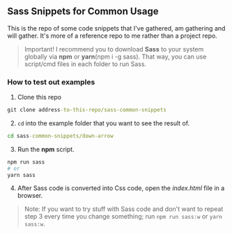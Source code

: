 ## Sass Snippets for Common Usage
This is the repo of some code snippets that I've gathered, am gathering and will gather. It's more of a reference repo to me rather than a project repo.

> Important! I recommend you to download **Sass** to your system globally via **npm** or **yarn**(npm i -g sass). That way, you can use script/cmd files in each folder to run Sass.

### How to test out examples
1. Clone this repo
```cmd
git clone address-to-this-repo/sass-common-snippets
```
2. `cd` into the example folder that you want to see the result of. 
```cmd
cd sass-common-snippets/down-arrow
```
3. Run the **npm** script.
```sh
npm run sass
# or
yarn sass
```
4. After Sass code is converted into Css code, open the *index.html* file in a browser.

> Note: If you want to try stuff with Sass code and don't want to repeat step 3 every time you change something; run `npm run sass:w` or `yarn sass:w`.